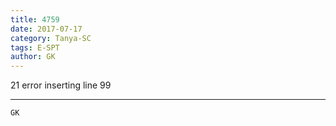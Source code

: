 ```yaml
---
title: 4759
date: 2017-07-17
category: Tanya-SC
tags: E-SPT
author: GK
---
```


21 error inserting line 99

---



`GK`

